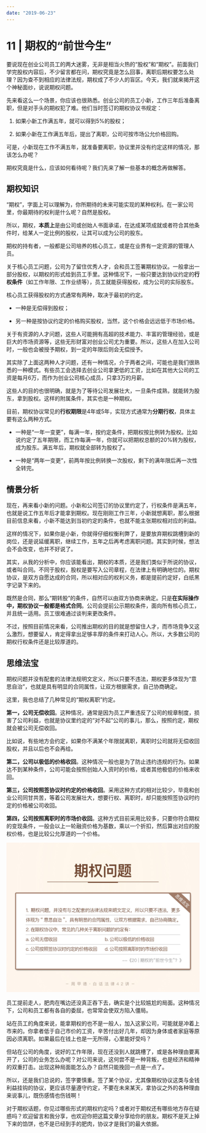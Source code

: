 ```yaml
---
date: "2019-06-23"
---  
```

      
# 11 | 期权的“前世今生”
要说现在创业公司员工的两大迷雾，无非是相当火热的“股权”和“期权”。前面我们学完股权内容后，不少留言都在问，期权究竟是怎么回事，离职后期权要怎么处理？因为查不到相应的法律法规，期权成了不少人的盲区。今天，我们就来揭开这个神秘面纱，说说期权问题。

先来看这么一个场景，你应该也很熟悉。创业公司的员工小新，工作三年后准备离职，但是对手头的期权犯了难。他们当时签订的期权协议书规定：

1.  如果小新工作满五年，就可以得到5\%的股权；

2.  如果小新在工作满五年后，提出了离职，公司可按市场公允价格回购。

可是，小新现在工作不满五年，就准备要离职，协议里并没有约定这样的情况，那该怎么办呢？

期权究竟是什么，应该如何看待呢？我们先来了解一些基本的概念再做解答。

## 期权知识

“期权”，字面上可以理解为，你所期待的未来可能实现的某种权利。在一家公司里，你最期待的权利是什么呢？自然是股权。

所以，期权，**本质上**是由公司或创始人书面承诺，在达成某项成就或者符合其他条件时，给某人一定比例的股权，让其可以成为公司的股东。

期权的持有者，一般都是公司培养的核心员工，或是在业界有一定资源的管理人员。

关于核心员工问题，公司为了留住优秀人才，会和员工签署期权协议。一般拿出一部分股权，以期权的形式给到员工手里。这种情况下，一般只要达到协议约定的**行权条件**（如工作年限、工作业绩等），员工就能获得股权，成为公司的实际股东。

<!-- [[[read_end]]] -->

核心员工获得股权的方式通常有两种，取决于最初的约定。

* 一种是无偿得到股权；

* 另一种是按协议约定的价格购买股权，当然，这个价格会远远低于市场价格。

关于有资源的人才问题，这些人可能拥有高超的技术能力、丰富的管理经验，或是巨大的市场资源等，这些无形财富对创业公司尤为重要。所以，这些人在加入公司时，一般也会被授予期权，到一定的年限后则会无偿授予。

其实除了上面这两种人才问题，还有一种情况，介于两者之间，可能也是我们很熟悉的一种模式。有些员工会选择去创业公司拿更低的工资，比如在其他大公司的工资是每月6万，而作为创业公司核心成员，只拿3万的月薪。

这些人的目的也很明确，就是为了等待公司发展壮大，一旦条件成熟，就能转为股东，拿到股权。这样的附属条件，其实也是一种期权。

目前，期权协议常见的**行权期限**是4年或5年，实现方式通常为**分期行权**，具体主要有这么两种方式。

* 一种是“一年一变更”，每满一年，按约定条件，把期权按比例转为股权。比如说约定了五年期限，而工作每满一年，你就可以把期权总额的20\%转为股权，成为股东。满五年后，期权就全部转为股权了。

* 一种是“两年一变更”，前两年按比例转换一次股权，剩下的满年限后再一次性全转完。

## 情景分析

现在，再来看小新的问题。小新和公司签订的协议里约定了，行权条件是满五年，也就是说工作五年后才能拿到期权。现在刚刚工作三年，小新就想离职，那么根据目前信息来看，小新不能达到当初约定的条件，也就不能主张期权相对应的利益。

这样的情况下，如果你是小新，你就得仔细权衡利弊了，是要放弃期权跳槽到新的岗位，还是说延缓离职，继续工作，五年之后再考虑离职问题。其实到时候，想法会不会改变，也并不好说了。

其实，从我的分析中，你应该能看出，期权的本质，还是我们类似于所说的协议，或者叫合同。不同于股权，股权是要写入公司章程，在法律上有明确地位的。期权协议，是双方自愿达成的合同，所以相对应的权利义务，都是提前约定好，白纸黑字记录下来的。

既然是合同，那么“期转股”的条件，自然可以由双方协商来确定。只是**在实际操作中，期权协议一般都是格式合同**。公司会提前公示期权条件，面向所有核心员工，并且统一适用。员工很难通过谈判来更改条件。

不过，按照目前情况来看，公司推出期权的目的就是想留住人才，而市场竞争又这么激烈，想要留人，肯定得拿出足够丰厚的条件来打动人心。所以，大多数公司的期权行权条件还是比较厚道的。

## 思维法宝

期权问题并没有配套的法律法规明文定义，所以只要不违法，期权更多体现为“意思自治”，也就是具有明显的合同属性，让双方根据需求，自己协商确定。

这里，我也总结了几种常见的“期权离职”约定。

**第一，公司无偿收回**。这种情况，通常是因为员工严重违反了公司的规章制度，损害了公司利益，也就是协议里约定的“对不起”公司的事儿，那么，按照约定，期权就会被公司无偿收回。

比如说，有些地方会约定，如果你不满某个年限就离职，离职时公司就将无偿收回股权，并且以后也不会再给。

**第二，公司以极低的价格收回**。这种情况一般也是为了防止违约违规的行为。如果达不到某种条件，公司可能会按照创始人入资时的价格，或者其他极低的价格来收回。

**第三，公司按照签协议时约定的价格收回**。采用这种方式的相对比较少，毕竟和创业公司同甘共苦，等着公司发展壮大，想要行权、离职时，却只能按照签协议时约定的价格被公司收回。

**第四，公司按照离职时的市场价收回**。这种方式目前采用比较多，只要你符合期权的变现条件，一般会以上一轮融资价格为基数，乘以一个折扣，然后算出对应的股权价格，也是比较公允厚道的一个价格。

![](./httpsstatic001geekbangorgresourceimage76757607033fe97ea18e73b70b2935ee6975.jpg)

员工提前走人，肥肉在嘴边还没真正吞下去，确实是个比较尴尬的局面。这种情况下，公司和员工都有各自的委屈，也常常会使双方陷入僵局。

站在员工的角度来说，能拿期权的也不是一般人，加入这家公司，可能就是冲着上市来的。你拿者低于自己市价的工资，辛苦付出好几年，却因为身体或者家庭等原因必须离职。如果最后在钱上也是一无所得，心里能好受吗？

但站在公司的角度，说好的工作年限，现在还没到人就跳槽了，或是各种理由要离开了，公司的业务怎么办呢？对公司来说，这何尝不是一种背叛，也是经济和精神的双重打击。出现这种局面能怎么办？自然只能挽回一点是一点了。

所以，还是我们总说的，签字要慎重。签了某个协议，尤其像期权协议这类与金钱利益挂钩的协议，更应该尽量遵守约定，不要在未来某天，拿协议之外的各种理由来说事儿，既伤感情也伤钱啊！

对于期权话题，你见过哪些形式的期权约定吗？或者对于期权还有哪些地方存在疑惑吗？欢迎留言和我分享，也欢迎你把这篇文章分享给你的朋友。期权不是天上掉下来的馅饼，也不是已经到手的肥肉，协议才是我们的最大依据。
